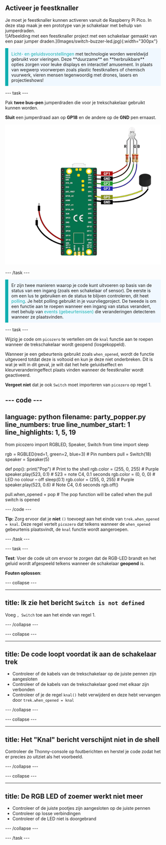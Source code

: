 ## Activeer je feestknaller

<div style="display: flex; flex-wrap: wrap">
<div style="flex-basis: 200px; flex-grow: 1; margin-right: 15px;">
Je moet je feestknaller kunnen activeren vanuit de Raspberry Pi Pico. In deze stap maak je een prototype van je schakelaar met behulp van jumperdraden. 
</div>
<div>
![Afbeelding met een feestknaller project met een schakelaar gemaakt van een paar jumper draden.](Images/switch-buzzer-led.jpg){:width="300px"}
</div>
</div>

<p style='border-left: solid; border-width:10px; border-color: #0faeb0; background-color: aliceblue; padding: 10px;'>
<span style="color: #0faeb0">Licht- en geluidsvoorstellingen</span> met technologie worden wereldwijd gebruikt voor vieringen. Deze **duurzame** en **herbruikbare** opties zorgen voor leuke displays en interactief amusement. In plaats van wegwerp voorwerpen zoals plastic feestknallers of chemisch vuurwerk, vieren mensen tegenwoordig met drones, lasers en projectieshows!
</p>

--- task ---

Pak **twee bus–pen** jumperdraden die voor je trekschakelaar gebruikt kunnen worden.

**Sluit** een jumperdraad aan op **GP18** en de andere op de **GND** pen ernaast.

![Een bedradingsschema met een jumperdraad die is aangesloten op GP18 en een andere jumperdraad die is aangesloten op GND.](images/jumper-switch.png)

--- /task ---

<p style='border-left: solid; border-width:10px; border-color: #0faeb0; background-color: aliceblue; padding: 10px;'>Er zijn twee manieren waarop je code kunt uitvoeren op basis van de status van een ingang (zoals een schakelaar of sensor). De eerste is om een lus te gebruiken en de status te blijven controleren, dit heet <span style="color: #0faeb0">polling</span>. Je hebt polling gebruikt in je vuurvliegproject. De tweede is om een functie aan te roepen wanneer een ingang van status verandert, met behulp van <span style="color: #0faeb0">events (gebeurtenissen)</span> die veranderingen detecteren wanneer ze plaatsvinden. 
</p>

--- task ---

Wijzig je code om `picozero` te vertellen om de `knal` functie aan te roepen wanneer de trekschakelaar wordt geopend (losgekoppeld).

Wanneer je een gebeurtenis gebruikt zoals `when_opened`, wordt de functie uitgevoerd totdat deze is voltooid en kun je deze niet onderbreken. Dit is wat je wilt in dit geval, je wilt dat het hele geluidseffect en kleurveranderingeffect plaats vinden wanneer de feestknaller wordt geactiveerd.

**Vergeet niet** dat je ook `Switch` moet importeren van `picozero` op regel 1.

--- code ---
---
language: python filename: party_popper.py line_numbers: true line_number_start: 1
line_highlights: 1, 5, 19
---
from picozero import RGBLED, Speaker, Switch from time import sleep

rgb = RGBLED(red=1, green=2, blue=3) # Pin numbers pull = Switch(18) speaker = Speaker(5)

def pop(): print("Pop") # Print to the shell rgb.color = (255, 0, 255) # Purple speaker.play(523, 0.1) # 523 = note C4, 0.1 seconds rgb.color = (0, 0, 0) # LED no colour – off sleep(0.1) rgb.color = (255, 0, 255) # Purple speaker.play(523, 0.6) # Note C4, 0.6 seconds rgb.off()

pull.when_opened = pop # The pop function will be called when the pull switch is opened

--- /code ---

**Tip:** Zorg ervoor dat je **niet** `()` toevoegt aan het einde van `trek.when_opened = knal`. Deze regel vertelt `picozero` dat telkens wanneer de `when_opened` gebeurtenis plaatsvindt, de `knal` functie wordt aangeroepen.

--- /task ---

--- task ---

**Test**: Voer de code uit om ervoor te zorgen dat de RGB-LED brandt en het geluid wordt afgespeeld telkens wanneer de schakelaar **geopend** is.

**Fouten oplossen**:

--- collapse ---

---
title: Ik zie het bericht `Switch is not defined`
---

Voeg `, Switch` toe aan het einde van regel 1.

--- /collapse ---

--- collapse ---

---
title: De code loopt voordat ik aan de schakelaar trek
---

+ Controleer of de kabels van de trekschakelaar op de juiste pennen zijn aangesloten
+ Controleer of de kabels van de trekschakelaar goed met elkaar zijn verbonden
+ Controleer of je de regel `knal()` hebt verwijderd en deze hebt vervangen door `trek.when_opened = knal`

--- /collapse ---

--- collapse ---

---
title: Het "Knal" bericht verschijnt niet in de shell
---

Controleer de Thonny-console op foutberichten en herstel je code zodat het er precies zo uitziet als het voorbeeld.

--- /collapse ---

--- collapse ---

---
title: De RGB LED of zoemer werkt niet meer
---

+ Controleer of de juiste pootjes zijn aangesloten op de juiste pennen
+ Controleer op losse verbindingen
+ Controleer of de LED niet is doorgebrand

--- /collapse ---

--- /task ---
